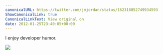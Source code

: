 ```yaml
---
canonicalURL: https://twitter.com/jmjordan/status/162318852749934593
ShowCanonicalLink: true
CanonicalLinkText: View original on
date: 2012-01-25T23:40:05+00:00
---
```

I enjoy developer humor.

![](/images/162318852749934593-AkCsIvbCQAEwD6X.jpg)
